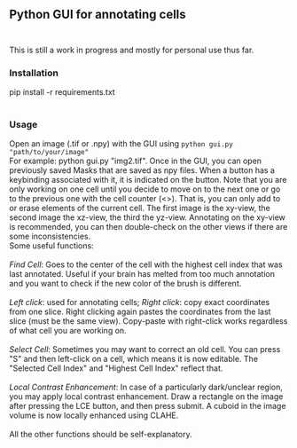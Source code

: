 ## Python GUI for annotating cells <br>  <br>
This is still a work in progress and mostly for personal use thus far.

### Installation <br>
pip install -r requirements.txt <br>  <br>

### Usage  <br>
Open an image (.tif or .npy) with the GUI using `python gui.py "path/to/your/image"` <br>
For example: python gui.py "img2.tif". Once in the GUI, you can open previously saved Masks that are saved as npy files. When a button has a keybinding associated with it, it is indicated on the button. Note that you are only working on one cell until you decide to move on to the next one or go to the previous one with the cell counter (<>). That is, you can only add to or erase elements of the current cell. The first image is the xy-view, the second image the xz-view, the third the yz-view. Annotating on the xy-view is recommended, you can then double-check on the other views if there are some inconsistencies. <br>
Some useful functions: <br> <br>
*Find Cell*: Goes to the center of the cell with the highest cell index that was last annotated. Useful if your brain has melted from too much annotation and you want to check if the new color of the brush is different. <br> <br>
*Left click*: used for annotating cells; *Right click*: copy exact coordinates from one slice. Right clicking again pastes the coordinates from the last slice (must be the same view). Copy-paste with right-click works regardless of what cell you are working on. <br> <br>
*Select Cell*: Sometimes you may want to correct an old cell. You can press "S" and then left-click on a cell, which means it is now editable. The "Selected Cell Index" and "Highest Cell Index" reflect that.  <br> <br>
*Local Contrast Enhancement*: In case of a particularly dark/unclear region, you may apply local contrast enhancement. Draw a rectangle on the image after pressing the LCE button, and then press submit. A cuboid in the image volume is now locally enhanced using CLAHE.  <br> <br>
All the other functions should be self-explanatory.

